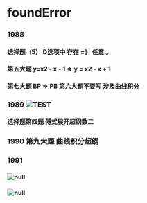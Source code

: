 # foundError
### 1988 
#### 选择题（5） D选项中 存在 =》 任意 。
#### 第五大题  y=x2 - x - 1 => y = x2 - x + 1   
#### 第七大题   BP => PB   第六大题不要写 涉及曲线积分
### 1989 ![TEST](https://www.helloimg.com/images/2020/05/16/198913734760ae8336ac.png) 
#### 选择题第四题 傅式展开超纲数二
### 1990 第九大题 曲线积分超纲
### 1991
#### ![null](https://www.helloimg.com/images/2020/05/17/1991323e9497a5ae43c8.png)
#### ![null](https://www.helloimg.com/images/2020/05/17/1991-23781e492e604bc23.png)

